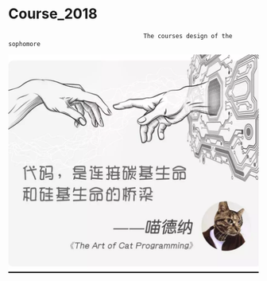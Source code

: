 # Course_2018
                                          The courses design of the sophomore 
![bytecat](https://github.com/kobeHub/Course_2018/blob/master/Database/bytecat.png)
